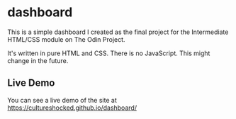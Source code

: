 # dashboard

This is a simple dashboard I created as the final project for the Intermediate HTML/CSS module on The Odin Project.

It's written in pure HTML and CSS. There is no JavaScript. This might change in the future.

## Live Demo

You can see a live demo of the site at https://cultureshocked.github.io/dashboard/
